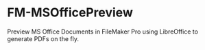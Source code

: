 # FM-MSOfficePreview
Preview MS Office Documents in FileMaker Pro using LibreOffice to generate PDFs on the fly.
